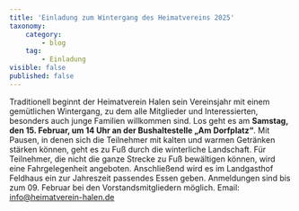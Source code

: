 ```yaml
---
title: 'Einladung zum Wintergang des Heimatvereins 2025'
taxonomy:
    category:
        - blog
    tag:
        - Einladung
visible: false
published: false
---
```


Traditionell beginnt der Heimatverein Halen sein Vereinsjahr mit einem gemütlichen Wintergang, zu dem alle Mitglieder und Interessierten, besonders auch junge Familien willkommen sind. Los geht es am **Samstag, den 15. Februar, um 14 Uhr an der Bushaltestelle „Am Dorfplatz“**. Mit Pausen, in denen sich die Teilnehmer mit kalten und warmen Getränken stärken können, geht es zu Fuß durch die winterliche Landschaft. Für Teilnehmer, die nicht die ganze Strecke zu Fuß bewältigen können, wird eine Fahrgelegenheit angeboten. Anschließend wird es im Landgasthof Feldhaus ein zur Jahreszeit passendes Essen geben. Anmeldungen sind bis zum 09. Februar bei den Vorstandsmitgliedern möglich. Email: info@heimatverein-halen.de